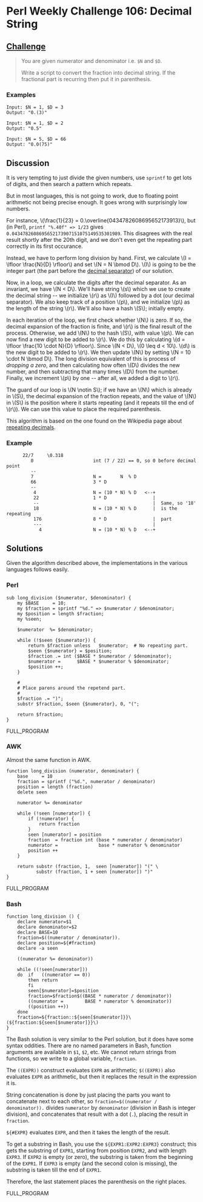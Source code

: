# Perl Weekly Challenge 106: Decimal String

## [Challenge](https://perlweeklychallenge.org/blog/perl-weekly-challenge-106/#TASK2)

> You are given numerator and denominator i.e. `$N` and `$D`.
> 
> Write a script to convert the fraction into decimal string.
> If the fractional part is recurring then put it in parenthesis.

### Examples
~~~~
Input: $N = 1, $D = 3
Output: "0.(3)"

Input: $N = 1, $D = 2
Output: "0.5"

Input: $N = 5, $D = 66
Output: "0.0(75)"
~~~~

## Discussion
It is very tempting to just divide the given numbers, use
`sprintf` to get lots of digits, and then search a pattern
which repeats.

But in most languages, this is not going to work, due to 
floating point arithmetic not being precise enough. It goes
wrong with surprisingly low numbers.

For instance, \\(\frac{1}{23} = 0.\overline{0434782608695652173913}\\),
but (in Perl), `printf "%.40f" => 1/23` gives
`0.0434782608695652173907151075149535301989`. This disagrees
with the real result shortly after the 20th digit, and we don't
even get the repeating part correctly in its first occurance.

Instead, we have to perform long division by hand. First, we
calculate \\(I = \lfloor \frac{N}{D} \rfloor\\) and set \\(N = N \bmod D\\).
\\(I\\) is going to be the integer part (the part before the
[decimal separator](https://en.wikipedia.org/wiki/Decimal_separator))
of our solution.

Now, in a loop, we calculate the digits after the decimal separator.
As an invariant, we have \\(N < D\\). We'll have string \\(s\\) which
we use to create the decimal string -- we initialize \\(r\\) as
\\(I\\) followed by a dot (our decimal separator). We also keep track
of a position \\(p\\), and we initialize \\(p\\) as the length of
the string \\(r\\). We'll also have a hash \\(S\\); initially empty.

In each iteration of the loop, we first check whether \\(N\\) is zero.
If so, the decimal expansion of the fraction is finite, and \\(r\\)
is the final result of the process. Otherwise, we add \\(N\\) to the
hash \\(S\\), with value \\(p\\). We can now find a new digit
to be added to \\(r\\). We do this by calculating
\\(d = \lfloor \frac{10 \cdot N}{D} \rfloor\\). Since \\(N < D\\), 
\\(0 \leq d < 10\\). \\(d\\) is the new digit to be added to \\(r\\).
We then update \\(N\\) by setting \\(N = 10 \cdot N \bmod D\\).
The long division equivalent of this is process of *dropping a zero*,
and then calculating how often \\(D\\) divides the new number, and then
subtracting that many times \\(D\\) from the number. Finally, we
increment \\(p\\) by one -- after all, we added a digit to \\(r\\).

The guard of our loop is \\(N \notin S\\); if we have an \\(N\\)
which is already in \\(S\\), the decimal expansion of the fraction
repeats, and the value of \\(N\\) in \\(S\\) is the position where
it starts repeating (and it repeats till the end of \\(r\\)).
We can use this value to place the required parenthesis.

This algorithm is based on the one found on the Wikipedia page about
[repeating decimals](https://en.wikipedia.org/wiki/Repeating_decimal).

### Example

~~~~
      22/7     \0.318
         0                      int (7 / 22) == 0, so 0 before decimal point
         --
         7                      N =       N  % D
         66                     3 * D
         --
          4                     N = (10 * N) % D   <--+
          22                    1 * D                 |
          --                                          |  Same, so '18'
          18                    N = (10 * N) % D      |  is the repeating
          176                   8 * D                 |  part
          ---                                         |
            4                   N = (10 * N) % D   <--+
~~~~

## Solutions

Given the algorithm described above, the implementations in the
various languages follows easily. 

### Perl
~~~~
sub long_division ($numerator, $denominator) {
    my $BASE     = 10;
    my $fraction = sprintf "%d." => $numerator / $denominator;
    my $position = length $fraction;
    my %seen;

    $numerator  %= $denominator;
    
    while (!$seen {$numerator}) {
        return $fraction unless   $numerator;  # No repeating part.
        $seen {$numerator} = $position;
        $fraction .= int ($BASE * $numerator / $denominator);
        $numerator =      $BASE * $numerator % $denominator;
        $position ++;
    }

    #
    # Place parens around the repetend part.
    #
    $fraction .= ")";
    substr $fraction, $seen {$numerator}, 0, "(";

    return $fraction;
}
~~~~

FULL_PROGRAM

### AWK
Almost the same function in AWK.
~~~~
function long_division (numerator, denominator) {
    base     = 10
    fraction = sprintf ("%d.", numerator / denominator)
    position = length (fraction)
    delete seen
          
    numerator %= denominator
          
    while (!seen [numerator]) {
        if (!numerator) {
            return fraction
        }
        seen [numerator] = position
        fraction  = fraction int (base * numerator / denominator)
        numerator =               base * numerator % denominator
        position ++
    }

    return substr (fraction, 1,  seen [numerator]) "(" \
           substr (fraction, 1 + seen [numerator]) ")"  
}
~~~~

FULL_PROGRAM

### Bash
~~~~
function long_division () {
    declare numerator=$1
    declare denominator=$2
    declare BASE=10
    fraction=$((numerator / denominator)).
    declare position=${#fraction}
    declare -a seen
    
    ((numerator %= denominator))

    while ((!seen[numerator]))
    do  if   ((numerator == 0))
        then return
        fi
        seen[$numerator]=$position
        fraction=$fraction$((BASE * numerator / denominator))
        ((numerator =        BASE * numerator % denominator))
        ((position ++))
    done
    fraction=${fraction::${seen[$numerator]}}\(${fraction:${seen[$numerator]}}\)
}
~~~~
The Bash solution is very similar to the Perl solution, but it does
have some syntax oddities. There are no named parameters in Bash,
function arguments are available in `$1`, `$2`, etc. We cannot return
strings from functions, so we write to a global variable, `fraction`.

The `((EXPR))` construct evaluates `EXPR` as arithmetic; `$((EXPR))`
also evaluates `EXPR` as arithmetic, but then it replaces the 
result in the expression it is. 

String concatenation is done by just placing the parts you want to
concatenate next to each other, so `fraction=$((numerator / denominator)).`
divides `numerator` by `denominator` (division in Bash is integer division),
and concatenates that result with a dot (`.`), placing the result in
`fraction`.

`${#EXPR}` evaluates `EXPR`, and then it takes the length of the result.

To get a substring in Bash, you use the `${EXPR1:EXPR2:EXPR3}` construct;
this gets the substring of `EXPR1`, starting from position `EXPR2`, and
with length `EXPR3`. If `EXPR2` is empty (or zero), the substring is taken
from the beginning of the `EXPR1`. If `EXPR3` is empty (and the second colon
is missing), the substring is taken till the end of `EXPR1`.

Therefore, the last statement places the parenthesis on the right places.

FULL_PROGRAM
